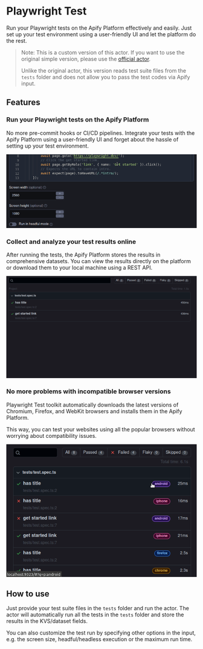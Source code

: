 # Playwright Test

Run your Playwright tests on the Apify Platform effectively and easily. Just set up your test environment using a user-friendly UI and let the platform do the rest.

> Note: This is a custom version of this actor. If you want to use the original simple version, please use the [official actor](https://apify.com/jindrich.bar/playwright-test).
> 
> Unlike the original actor, this version reads test suite files from the `tests` folder and does not allow you to pass the test codes via Apify input.

## Features

### Run your Playwright tests on the Apify Platform

No more pre-commit hooks or CI/CD pipelines. Integrate your tests with the Apify Platform using a user-friendly UI and forget about the hassle of setting up your test environment.

<center>
<img src="https://raw.githubusercontent.com/apify/playwright-test-actor/main/docs/static/actorInput.gif" alt="Test configuration with comprehensive UI">
</center>

### Collect and analyze your test results online

After running the tests, the Apify Platform stores the results in comprehensive datasets. You can view the results directly on the platform or download them to your local machine using a REST API.

<center>
<img src="https://raw.githubusercontent.com/apify/playwright-test-actor/main/docs/static/testReport.gif" alt="Analyzing understandable test reports">
</center>



### No more problems with incompatible browser versions

Playwright Test toolkit automatically downloads the latest versions of Chromium, Firefox, and WebKit browsers and installs them in the Apify Platform. 

This way, you can test your websites using all the popular browsers without worrying about compatibility issues.

<center>
<img src="https://raw.githubusercontent.com/apify/playwright-test-actor/main/docs/static/devices.gif" alt="Testing with multiple browser versions at once">
</center>



## How to use

Just provide your test suite files in the `tests` folder and run the actor. The actor will automatically run all the tests in the `tests` folder and store the results in the KVS/dataset fields.

You can also customize the test run by specifying other options in the input, e.g. the screen size, headful/headless execution or the maximum run time.
